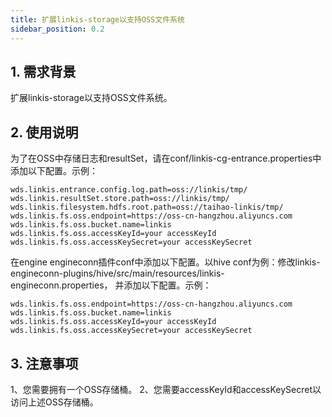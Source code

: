 ```yaml
---
title: 扩展linkis-storage以支持OSS文件系统
sidebar_position: 0.2
---
```


## 1. 需求背景
扩展linkis-storage以支持OSS文件系统。

## 2. 使用说明
为了在OSS中存储日志和resultSet，请在conf/linkis-cg-entrance.properties中添加以下配置。示例：
```
wds.linkis.entrance.config.log.path=oss://linkis/tmp/
wds.linkis.resultSet.store.path=oss://linkis/tmp/
wds.linkis.filesystem.hdfs.root.path=oss://taihao-linkis/tmp/
wds.linkis.fs.oss.endpoint=https://oss-cn-hangzhou.aliyuncs.com
wds.linkis.fs.oss.bucket.name=linkis
wds.linkis.fs.oss.accessKeyId=your accessKeyId
wds.linkis.fs.oss.accessKeySecret=your accessKeySecret
```

在engine engineconn插件conf中添加以下配置。以hive conf为例：修改linkis-engineconn-plugins/hive/src/main/resources/linkis-engineconn.properties，
并添加以下配置。示例：
```
wds.linkis.fs.oss.endpoint=https://oss-cn-hangzhou.aliyuncs.com
wds.linkis.fs.oss.bucket.name=linkis
wds.linkis.fs.oss.accessKeyId=your accessKeyId
wds.linkis.fs.oss.accessKeySecret=your accessKeySecret
```

## 3. 注意事项
1、您需要拥有一个OSS存储桶。
2、您需要accessKeyId和accessKeySecret以访问上述OSS存储桶。